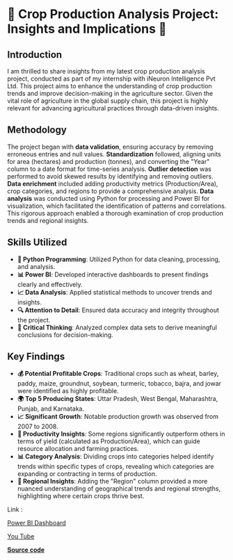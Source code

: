 # 🌾 Crop Production Analysis Project: Insights and Implications 🌾

## Introduction

I am thrilled to share insights from my latest crop production analysis project, conducted as part of my internship with iNeuron Intelligence Pvt Ltd. This project aims to enhance the understanding of crop production trends and improve decision-making in the agriculture sector. Given the vital role of agriculture in the global supply chain, this project is highly relevant for advancing agricultural practices through data-driven insights.

## Methodology

The project began with **data validation**, ensuring accuracy by removing erroneous entries and null values. **Standardization** followed, aligning units for area (hectares) and production (tonnes), and converting the "Year" column to a date format for time-series analysis. **Outlier detection** was performed to avoid skewed results by identifying and removing outliers. **Data enrichment** included adding productivity metrics (Production/Area), crop categories, and regions to provide a comprehensive analysis. **Data analysis** was conducted using Python for processing and Power BI for visualization, which facilitated the identification of patterns and correlations. This rigorous approach enabled a thorough examination of crop production trends and regional insights.

## Skills Utilized

- **🐍 Python Programming**: Utilized Python for data cleaning, processing, and analysis.
- **📊 Power BI**: Developed interactive dashboards to present findings clearly and effectively.
- **📈 Data Analysis**: Applied statistical methods to uncover trends and insights.
- **🔍 Attention to Detail**: Ensured data accuracy and integrity throughout the project.
- **🧠 Critical Thinking**: Analyzed complex data sets to derive meaningful conclusions for decision-making.

## Key Findings

- **💰 Potential Profitable Crops**: Traditional crops such as wheat, barley, paddy, maize, groundnut, soybean, turmeric, tobacco, bajra, and jowar were identified as highly profitable.
- **🌍 Top 5 Producing States**: Uttar Pradesh, West Bengal, Maharashtra, Punjab, and Karnataka.
- **📈 Significant Growth**: Notable production growth was observed from 2007 to 2008.
- **🌟 Productivity Insights**: Some regions significantly outperform others in terms of yield (calculated as Production/Area), which can guide resource allocation and farming practices.
- **📊 Category Analysis**: Dividing crops into categories helped identify trends within specific types of crops, revealing which categories are expanding or contracting in terms of production.
- **📍 Regional Insights**: Adding the "Region" column provided a more nuanced understanding of geographical trends and regional strengths, highlighting where certain crops thrive best.

Link : 

[Power BI Dashboard](https://paruluniversityacin-my.sharepoint.com/:u:/g/personal/2303031240568_paruluniversity_ac_in/EUDb2IwFisNJkSrklSiokKABGzK_X-n4_fKJVA2P48hbuQ?e=DfguMX)

[You Tube](https://youtu.be/y6dSZRpIH-s)

[𝐒𝐨𝐮𝐫𝐜𝐞 𝐜𝐨𝐝𝐞](https://colab.research.google.com/drive/1GIc19I-wkV346ty1OdjsnH4B-MAuVxSZ?usp=sharing)
